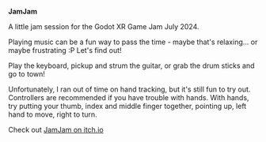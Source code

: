 **JamJam**

A little jam session for the Godot XR Game Jam July 2024.

Playing music can be a fun way to pass the time - maybe that's relaxing... or maybe frustrating :P Let's find out!

Play the keyboard, pickup and strum the guitar, or grab the drum sticks and go to town!

Unfortunately, I ran out of time on hand tracking, but it's still fun to try out. Controllers are recommended if you have trouble with hands. With hands, try putting your thumb, index and middle finger together,  pointing up, left hand to move, right to turn.

Check out [JamJam on itch.io](https://liquid8d.itch.io/jamjam)
